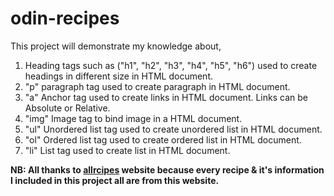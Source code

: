 # odin-recipes
This project will demonstrate my knowledge about,
1. Heading tags such as ("h1", "h2", "h3", "h4", "h5", "h6") used to create headings in different size in HTML document.
2. "p" paragraph tag used to create paragraph in HTML document.
2. "a" Anchor tag used to create links in HTML document. Links can be Absolute or Relative.
3. "img" Image tag to bind image in a HTML document.
4. "ul" Unordered list tag used to create unordered list in HTML document.
5. "ol" Ordered list tag used to create ordered list in HTML document.
6. "li" List tag used to create list in HTML document.
<strong>
    NB: All thanks to <a href="https://www.allrecipes.com/">allrcipes</a> website because every recipe & it's information I included in this project all are from this website.
</strong>